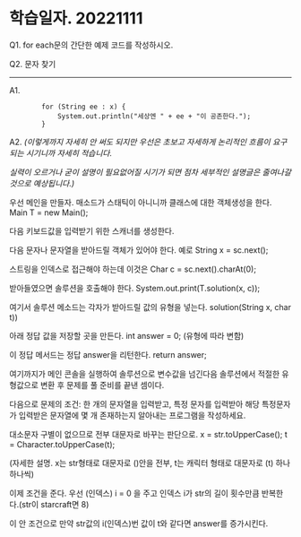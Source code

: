 # 학습일자. 20221111

Q1. for each문의 간단한 예제 코드를 작성하시오.

Q2. 문자 찾기


* * *

A1. 
```       String[] x = {"어둠", "빛", "사랑"};
        for (String ee : x) {
            System.out.println("세상엔 " + ee + "이 공존한다.");
        }
```
A2. *(이렇게까지 자세히 안 써도 되지만 우선은 초보고 자세하게 논리적인 흐름이 요구되는 시기니까 자세히 적습니다.*

*실력이 오르거나 굳이 설명이 필요없어질 시기가 되면 점차 세부적인 설명글은 줄여나갈 것으로 예상됩니다.)*

우선 메인을 만들자. 매소드가 스태틱이 아니니까 클래스에 대한 객체생성을 한다. Main T = new Main();

다음 키보드값을 입력받기 위한 스캐너를 생성한다.

다음 문자나 문자열을 받아드릴 객체가 있어야 한다. 예로 String x = sc.next();

스트링을 인덱스로 접근해야 하는데 이것은 Char c = sc.next().charAt(0);

받아들였으면 솔루션을 호출해야 한다. System.out.print(T.solution(x, c));


여기서 솔루션 메소드는 각자가 받아드릴 값의 유형을 넣는다. solution(String x, char t))

아래 정답 값을 저장할 곳을 만든다. int answer = 0; (유형에 따라 변함)

이 정답 메서드는  정답 answer을 리턴한다. return answer;

여기까지가 메인 콘솔을 실행하여 솔루션으로 변수값을 넘긴다음 솔루션에서 적절한 유형값으로 변환 후 문제를 풀 준비를 끝낸 셈이다.

다음으로 문제의 조건: 한 개의 문자열을 입력받고, 특정 문자를 입력받아 해당 특정문자가 입력받은 문자열에 몇 개 존재하는지 알아내는 프로그램을 작성하세요.

대소문자 구별이 없으므로 전부 대문자로 바꾸는 판단으로. x = str.toUpperCase();   t = Character.toUpperCase(t);

(자세한 설명. x는 str형태로 대문자로 ()안을 전부, t는 캐릭터 형태로 대문자로 (t) 하나하나씩)

이제 조건을 준다. 우선 (인덱스) i = 0 을 주고 인덱스 i가 str의 길이 횟수만큼 반복한다.(str이 starcraft면 8)

이 안 조건으로 만약 str값의 i(인덱스)번 값이 t와 같다면 answer를 증가시킨다.


